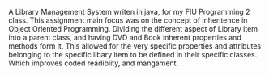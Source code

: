 A Library Management System writen in java, for my FIU Programming 2 class. This assignment main focus was on the concept of inheritence in Object Oriented Programming. Dividing the different aspect of Library item into a parent class, and having DVD and Book inherent properties and methods form it. This allowed for the very specific properties and attributes belonging to the specific libary item to be defined in their specific classes. Which improves coded readiblity, and mangament.
